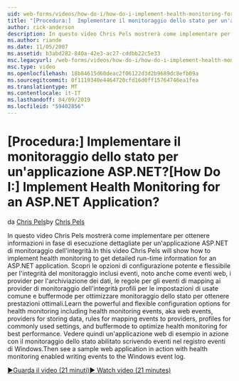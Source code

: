 ```yaml
---
uid: web-forms/videos/how-do-i/how-do-i-implement-health-monitoring-for-an-aspnet-application
title: "[Procedura:]  Implementare il monitoraggio dello stato per un'applicazione ASP.NET? | Microsoft Docs"
author: rick-anderson
description: In questo video Chris Pels mostrerà come implementare per ottenere informazioni in fase di esecuzione dettagliate per un'applicazione ASP.NET di monitoraggio dell'integrità. Scopri le potenti e...
ms.author: riande
ms.date: 11/05/2007
ms.assetid: b3abd282-840a-42e3-ac27-cddbb22c5e33
msc.legacyurl: /web-forms/videos/how-do-i/how-do-i-implement-health-monitoring-for-an-aspnet-application
msc.type: video
ms.openlocfilehash: 18b84615d60deac2f06122d3d2b9689dc8efb09a
ms.sourcegitcommit: 0f1119340e4464720cfd16d0ff15764746ea1fea
ms.translationtype: MT
ms.contentlocale: it-IT
ms.lasthandoff: 04/09/2019
ms.locfileid: "59402856"
---
```

# <a name="how-do-i--implement-health-monitoring-for-an-aspnet-application"></a><span data-ttu-id="35bcc-105">[Procedura:]  Implementare il monitoraggio dello stato per un'applicazione ASP.NET?</span><span class="sxs-lookup"><span data-stu-id="35bcc-105">[How Do I:]  Implement Health Monitoring for an ASP.NET Application?</span></span>

<span data-ttu-id="35bcc-106">da [Chris Pels](https://twitter.com/chrispels)</span><span class="sxs-lookup"><span data-stu-id="35bcc-106">by [Chris Pels](https://twitter.com/chrispels)</span></span>

<span data-ttu-id="35bcc-107">In questo video Chris Pels mostrerà come implementare per ottenere informazioni in fase di esecuzione dettagliate per un'applicazione ASP.NET di monitoraggio dell'integrità.</span><span class="sxs-lookup"><span data-stu-id="35bcc-107">In this video Chris Pels will show how to implement health monitoring to get detailed run-time information for an ASP.NET application.</span></span> <span data-ttu-id="35bcc-108">Scopri le opzioni di configurazione potente e flessibile per l'integrità del monitoraggio inclusi eventi, noto anche come eventi web, i provider per l'archiviazione dei dati, le regole per gli eventi di mapping ai provider di monitoraggio dell'integrità profili per le impostazioni di usate comune e buffermode per ottimizzare monitoraggio dello stato per ottenere prestazioni ottimali.</span><span class="sxs-lookup"><span data-stu-id="35bcc-108">Learn the powerful and flexible configuration options for health monitoring including health monitoring events, aka web events, providers for storing data, rules for mapping events to providers, profiles for commonly used settings, and buffermode to optimize health monitoring for best performance.</span></span> <span data-ttu-id="35bcc-109">Vedere quindi un'applicazione web di esempio in azione con il monitoraggio dello stato abilitato scrivendo eventi nel registro eventi di Windows.</span><span class="sxs-lookup"><span data-stu-id="35bcc-109">Then see a sample web application in action with health monitoring enabled writing events to the Windows event log.</span></span>

[<span data-ttu-id="35bcc-110">&#9654;Guarda il video (21 minuti)</span><span class="sxs-lookup"><span data-stu-id="35bcc-110">&#9654; Watch video (21 minutes)</span></span>](https://channel9.msdn.com/Blogs/ASP-NET-Site-Videos/how-do-i-implement-health-monitoring-for-an-aspnet-application)
